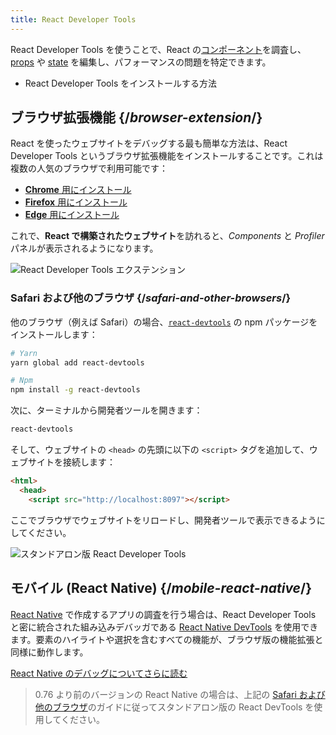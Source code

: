 ```yaml
---
title: React Developer Tools
---
```


<Intro>

React Developer Tools を使うことで、React の[コンポーネント](/learn/your-first-component)を調査し、[props](/learn/passing-props-to-a-component) や [state](/learn/state-a-components-memory) を編集し、パフォーマンスの問題を特定できます。

</Intro>

<YouWillLearn>

* React Developer Tools をインストールする方法

</YouWillLearn>

## ブラウザ拡張機能 {/*browser-extension*/}

React を使ったウェブサイトをデバッグする最も簡単な方法は、React Developer Tools というブラウザ拡張機能をインストールすることです。これは複数の人気のブラウザで利用可能です：

* [**Chrome** 用にインストール](https://chrome.google.com/webstore/detail/react-developer-tools/fmkadmapgofadopljbjfkapdkoienihi?hl=en)
* [**Firefox** 用にインストール](https://addons.mozilla.org/en-US/firefox/addon/react-devtools/)
* [**Edge** 用にインストール](https://microsoftedge.microsoft.com/addons/detail/react-developer-tools/gpphkfbcpidddadnkolkpfckpihlkkil)

これで、**React で構築されたウェブサイト**を訪れると、_Components_ と _Profiler_ パネルが表示されるようになります。

![React Developer Tools エクステンション](/images/docs/react-devtools-extension.png)

### Safari および他のブラウザ {/*safari-and-other-browsers*/}
他のブラウザ（例えば Safari）の場合、[`react-devtools`](https://www.npmjs.com/package/react-devtools) の npm パッケージをインストールします：
```bash
# Yarn
yarn global add react-devtools

# Npm
npm install -g react-devtools
```

次に、ターミナルから開発者ツールを開きます：
```bash
react-devtools
```

そして、ウェブサイトの `<head>` の先頭に以下の `<script>` タグを追加して、ウェブサイトを接続します：
```html {3}
<html>
  <head>
    <script src="http://localhost:8097"></script>
```

ここでブラウザでウェブサイトをリロードし、開発者ツールで表示できるようにしてください。

![スタンドアロン版 React Developer Tools](/images/docs/react-devtools-standalone.png)

## モバイル (React Native) {/*mobile-react-native*/}

[React Native](https://reactnative.dev/) で作成するアプリの調査を行う場合は、React Developer Tools と密に統合された組み込みデバッガである [React Native DevTools](https://reactnative.dev/docs/react-native-devtools) を使用できます。要素のハイライトや選択を含むすべての機能が、ブラウザ版の機能拡張と同様に動作します。

[React Native のデバッグについてさらに読む](https://reactnative.dev/docs/debugging)

> 0.76 より前のバージョンの React Native の場合は、上記の [Safari および他のブラウザ](#safari-and-other-browsers)のガイドに従ってスタンドアロン版の React DevTools を使用してください。